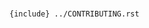 <!--
 Copyright (c) 2022 CESNET

 This software is released under the MIT License.
 https://opensource.org/licenses/MIT
-->

#

`{include} ../CONTRIBUTING.rst`

